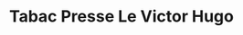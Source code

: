 ---
title: "Tabac Presse Le Victor Hugo"
url: /sete/tabac-presse-le-victor-hugo/
shop: marchand de journaux
---